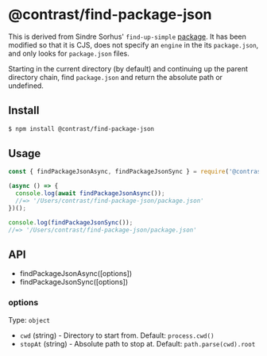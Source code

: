 # @contrast/find-package-json

This is derived from Sindre Sorhus' `find-up-simple` [package](https://www.npmjs.com/package/find-up-simple).
It has been modified so that it is CJS, does not specify an `engine` in the its
`package.json`, and only looks for `package.json` files.

Starting in the current directory (by default) and continuing up the parent
directory chain, find `package.json` and return the absolute path or undefined.

## Install

```sh
$ npm install @contrast/find-package-json
```


## Usage

```js
const { findPackageJsonAsync, findPackageJsonSync } = require('@contrast/find-package-json');

(async () => {
  console.log(await findPackageJsonAsync());
  //=> '/Users/contrast/find-package-json/package.json'
})();

console.log(findPackageJsonSync());
//=> '/Users/contrast/find-package-json/package.json'
```

## API

- findPackageJsonAsync([options])
- findPackageJsonSync([options])


### options

Type: `object`
- `cwd` (string) - Directory to start from. Default: `process.cwd()`
- `stopAt` (string) - Absolute path to stop at. Default: `path.parse(cwd).root`
